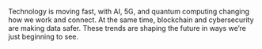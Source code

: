 Technology is moving fast, with AI, 5G, and quantum computing changing how we work and connect. At the same time, blockchain and cybersecurity are making data safer. These trends are shaping the future in ways we’re just beginning to see.
